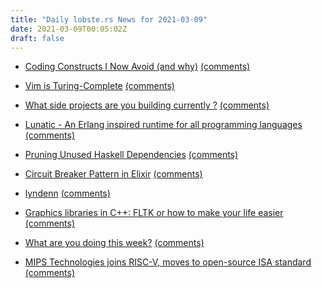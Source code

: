 ```yaml
---
title: "Daily lobste.rs News for 2021-03-09"
date: 2021-03-09T00:05:02Z
draft: false
---
```






- [Coding Constructs I Now Avoid (and why)](https://danielbmarkham.com/coding-constructs-i-now-avoid/)
  [(comments)](https://lobste.rs/s/suqsnm/coding_constructs_i_now_avoid_why)



- [Vim is Turing-Complete](https://buttondown.email/hillelwayne/archive/vim-is-turing-complete/)
  [(comments)](https://lobste.rs/s/mekzez/vim_is_turing_complete)



- [What side projects are you building currently ?]()
  [(comments)](https://lobste.rs/s/nytdx6/what_side_projects_are_you_building)



- [Lunatic - An Erlang inspired runtime for all programming languages](https://lunatic.solutions/)
  [(comments)](https://lobste.rs/s/2m7hak/lunatic_erlang_inspired_runtime_for_all)



- [Pruning Unused Haskell Dependencies](https://dfithian.github.io/2021/03/08/pruning-unused-haskell-dependencies.html)
  [(comments)](https://lobste.rs/s/hzh83y/pruning_unused_haskell_dependencies)



- [Circuit Breaker Pattern in Elixir](https://allanmacgregor.com/posts/circuit-breaker-pattern-in-elixir)
  [(comments)](https://lobste.rs/s/iytef1/circuit_breaker_pattern_elixir)



- [lyndenn](https://1ntegr8.github.io/lyndenn/)
  [(comments)](https://lobste.rs/s/podkdz/lyndenn)



- [Graphics libraries in C++: FLTK or how to make your life easier](https://github.com/naver/lispe/wiki/6.11-Building-your-own-Graphic-Library-based-on-FLTK)
  [(comments)](https://lobste.rs/s/fdbygc/graphics_libraries_c_fltk_how_make_your)



- [What are you doing this week?]()
  [(comments)](https://lobste.rs/s/ir7imp/what_are_you_doing_this_week)



- [MIPS Technologies joins RISC-V, moves to open-source ISA standard](https://tuxphones.com/mips-joins-risc-v-open-hardware-standard/)
  [(comments)](https://lobste.rs/s/1zowf5/mips_technologies_joins_risc_v_moves_open)


